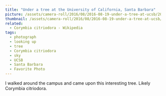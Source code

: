 ```yaml
---
title: "Under a tree at the University of California, Santa Barbara"
picture: /assets/camera-roll/2016/08/2016-08-19-under-a-tree-at-ucsb/20160819_005310132_iOS.jpg
thumbnail: /assets/camera-roll/2016/08/2016-08-19-under-a-tree-at-ucsb/20160819_005310132_iOS-thumbnail.jpg
related:
  - Corymbia citriodora - Wikipedia
tags:
  - photograph
  - looking up
  - tree
  - Corymbia citriodora
  - sky
  - UCSB
  - Santa Barbara
  - Favorite Photo
---
```

I walked around the campus and came upon this interesting tree. Likely Corymbia citriodora.